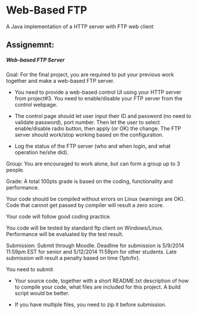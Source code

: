 # Web-Based FTP


A Java implementation of a HTTP server with FTP web client

## Assignemnt:
##### Web-based FTP Server

Goal: For the final project, you are required to put your previous work together and make a web-based FTP server.

- You need to provide a web-based control UI using your HTTP server from project#3. You need to enable/disable your FTP server from the control webpage.

- The control page should let user input their ID and password (no need to validate password), port number. Then let the user to select enable/disable radio button, then apply (or OK) the change. The FTP server should work/stop working based on the configuration.

- Log the status of the FTP server (who and when login, and what operation he/she did).

 

Group: You are encouraged to work alone, but can form a group up to 3 people.

Grade: A total 100pts grade is based on the coding, functionality and performance.

Your code should be compiled without errors on Linux (warnings are OK). Code that cannot get passed by compiler will result a zero score.

Your code will follow good coding practice.

You code will be tested by standard ftp client on Windows/Linux. Performance will be evaluated by the test result.

Submission: Submit through Moodle. Deadline for submission is 5/9/2014 11:59pm EST for senior and 5/12/2014 11:59pm for other students. Late submission will result a penalty based on time (1ptr/hr).

You need to submit

- Your source code, together with a short README.txt description of how to compile your code, what files are included for this project. A build script would be better.

- If you have multiple files, you need to zip it before submission.

